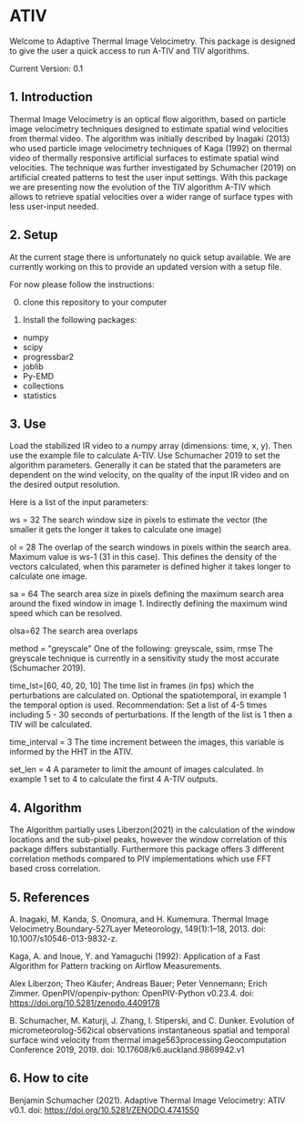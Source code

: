 # ATIV

Welcome to Adaptive Thermal Image Velocimetry. This package is designed to give the user a quick access to run A-TIV and TIV algorithms. 

Current Version: 0.1


## 1. Introduction

Thermal Image Velocimetry is an optical flow algorithm, based on particle image velocimetry techniques designed to estimate spatial wind velocities from thermal video. The algorithm was initially described by Inagaki (2013) who used particle image velocimetry techniques of Kaga (1992) on thermal video of thermally responsive artificial surfaces to estimate spatial wind velocities. The technique was further investigated by Schumacher (2019) on artificial created patterns to test the user input settings. With this package we are presenting now the evolution of the TIV algorithm A-TIV which allows to retrieve spatial velocities over a wider range of surface types with less user-input needed. 

## 2. Setup

At the current stage there is unfortunately no quick setup available. We are currently working on this to provide an updated version with a setup file.

For now please follow the instructions:

0. clone this repository to your computer

1. Install the following packages:

- numpy
- scipy 
- progressbar2
- joblib
- Py-EMD
- collections
- statistics


## 3. Use

Load the stabilized IR video to a numpy array (dimensions: time, x, y). Then use the example file to calculate A-TIV.
Use Schumacher 2019 to set the algorithm parameters.  Generally it can be stated that the parameters are dependent on the wind velocity, on the quality of the input IR video and on the desired output resolution.

Here is a list of the input parameters:

ws = 32
The search window size in pixels to estimate the vector (the smaller it gets the longer it takes to calculate one image)

ol = 28
The overlap of the search windows in pixels within the search area. Maximum value is ws-1 (31 in this case). This defines the density of the vectors calculated, when this parameter is defined higher it takes longer to calculate one image.

sa = 64
The search area size in pixels defining the maximum search area around the fixed window in image 1. Indirectly defining the maximum wind speed which can be resolved.

olsa=62
The search area overlaps

method = "greyscale"
One of the following: greyscale, ssim, rmse
The greyscale technique is currently in a sensitivity study the most accurate (Schumacher 2019).


time_lst=[60, 40, 20, 10]
The time list in frames (in fps) which the perturbations are calculated on. Optional the spatiotemporal, in example 1 the temporal option is used. 
Recommendation: Set a list of 4-5 times including 5 - 30 seconds of perturbations. If the length of the list is 1 then a TIV will be calculated.


time_interval = 3
The time increment between the images, this variable is informed by the HHT in the ATIV.

set_len = 4
A parameter to limit the amount of images calculated. In example 1 set to 4 to calculate the first 4 A-TIV outputs.


## 4. Algorithm

The Algorithm partially uses Liberzon(2021) in the calculation of the window locations and the sub-pixel peaks, however the window correlation of this package differs substantially. Furthermore this package offers 3 different correlation methods compared to PIV implementations which use FFT based cross correlation.


## 5. References

A. Inagaki, M. Kanda, S. Onomura, and H. Kumemura.  Thermal Image Velocimetry.Boundary-527Layer Meteorology, 149(1):1–18, 2013.  doi:  10.1007/s10546-013-9832-z.

Kaga, A. and Inoue, Y. and Yamaguchi (1992): Application of a Fast Algorithm for Pattern tracking on Airflow Measurements.

Alex Liberzon; Theo Käufer; Andreas Bauer; Peter Vennemann; Erich Zimmer. OpenPIV/openpiv-python: OpenPIV-Python v0.23.4. doi: https://doi.org/10.5281/zenodo.4409178

B. Schumacher, M. Katurji, J. Zhang, I. Stiperski, and C. Dunker.  Evolution of micrometeorolog-562ical observations instantaneous spatial and temporal surface wind velocity from thermal image563processing.Geocomputation Conference 2019, 2019.  doi:  10.17608/k6.auckland.9869942.v1

## 6. How to cite

Benjamin Schumacher (2021). Adaptive Thermal Image Velocimetry: ATIV v0.1. doi: https://doi.org/10.5281/ZENODO.4741550

